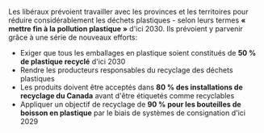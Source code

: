 Les libéraux prévoient travailler avec les provinces et les territoires pour réduire considérablement les déchets plastiques - selon leurs termes **« mettre fin à la pollution plastique »** d'ici 2030. Ils prévoient y parvenir grâce à une série de nouveaux efforts:

- Exiger que tous les emballages en plastique soient constitués de **50 % de plastique recyclé** d'ici 2030
- Rendre les producteurs responsables du recyclage des déchets plastiques
- Les produits doivent être acceptés dans **80 % des installations de recyclage du Canada** avant d'être étiquetés comme recyclables
- Appliquer un objectif de recyclage de **90 % pour les bouteilles de boisson en plastique** par le biais de systèmes de consignation d'ici 2029